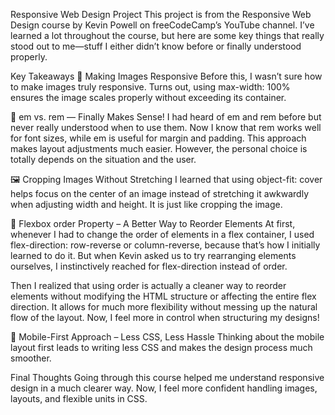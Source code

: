 Responsive Web Design Project
This project is from the Responsive Web Design course by Kevin Powell on freeCodeCamp’s YouTube channel. I’ve learned a lot throughout the course, but here are some key things that really stood out to me—stuff I either didn’t know before or finally understood properly.

Key Takeaways
🎯 Making Images Responsive
Before this, I wasn’t sure how to make images truly responsive. Turns out, using max-width: 100% ensures the image scales properly without exceeding its container.

📏 em vs. rem — Finally Makes Sense!
I had heard of em and rem before but never really understood when to use them. Now I know that rem works well for font sizes, while em is useful for margin and padding. This approach makes layout adjustments much easier. However, the personal choice is totally depends on the situation and the user.

🖼️ Cropping Images Without Stretching
I learned that using object-fit: cover helps focus on the center of an image instead of stretching it awkwardly when adjusting width and height. It is just like cropping the image.

🔀 Flexbox order Property – A Better Way to Reorder Elements
At first, whenever I had to change the order of elements in a flex container, I used flex-direction: row-reverse or column-reverse, because that’s how I initially learned to do it. But when Kevin asked us to try rearranging elements ourselves, I instinctively reached for flex-direction instead of order.

Then I realized that using order is actually a cleaner way to reorder elements without modifying the HTML structure or affecting the entire flex direction. It allows for much more flexibility without messing up the natural flow of the layout. Now, I feel more in control when structuring my designs!

📱 Mobile-First Approach – Less CSS, Less Hassle
Thinking about the mobile layout first leads to writing less CSS and makes the design process much smoother.

Final Thoughts
Going through this course helped me understand responsive design in a much clearer way. Now, I feel more confident handling images, layouts, and flexible units in CSS.
